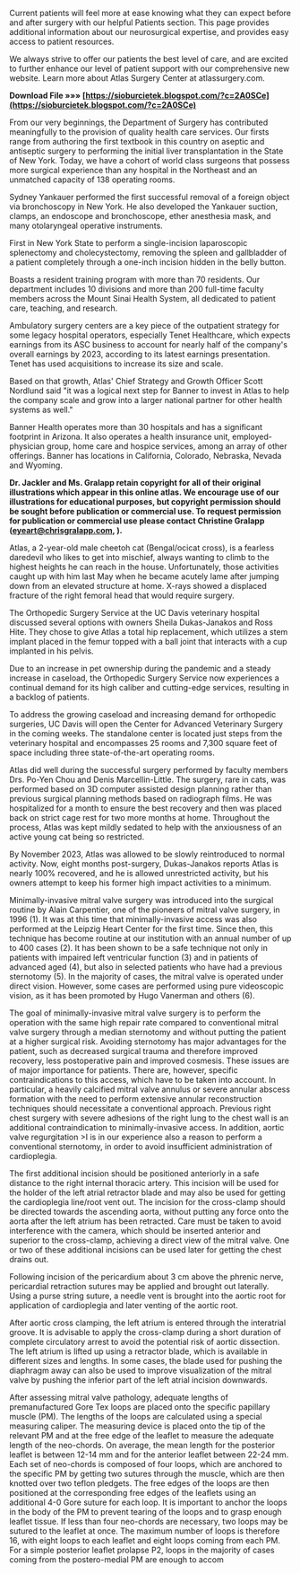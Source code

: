 
 
Current patients will feel more at ease knowing what they can expect before and after surgery with our helpful Patients section. This page provides additional information about our neurosurgical expertise, and provides easy access to patient resources.
 
We always strive to offer our patients the best level of care, and are excited to further enhance our level of patient support with our comprehensive new website. Learn more about Atlas Surgery Center at atlassurgery.com.
 
**Download File »»» [https://sioburcietek.blogspot.com/?c=2A0SCe](https://sioburcietek.blogspot.com/?c=2A0SCe)**


 
From our very beginnings, the Department of Surgery has contributed meaningfully to the provision of quality health care services. Our firsts range from authoring the first textbook in this country on aseptic and antiseptic surgery to performing the initial liver transplantation in the State of New York. Today, we have a cohort of world class surgeons that possess more surgical experience than any hospital in the Northeast and an unmatched capacity of 138 operating rooms.
 
Sydney Yankauer performed the first successful removal of a foreign object via bronchoscopy in New York. He also developed the Yankauer suction, clamps, an endoscope and bronchoscope, ether anesthesia mask, and many otolaryngeal operative instruments.
 
First in New York State to perform a single-incision laparoscopic splenectomy and cholecystectomy, removing the spleen and gallbladder of a patient completely through a one-inch incision hidden in the belly button.
 
Boasts a resident training program with more than 70 residents. Our department includes 10 divisions and more than 200 full-time faculty members across the Mount Sinai Health System, all dedicated to patient care, teaching, and research.

Ambulatory surgery centers are a key piece of the outpatient strategy for some legacy hospital operators, especially Tenet Healthcare, which expects earnings from its ASC business to account for nearly half of the company's overall earnings by 2023, according to its latest earnings presentation. Tenet has used acquisitions to increase its size and scale.
 
Based on that growth, Atlas' Chief Strategy and Growth Officer Scott Nordlund said "it was a logical next step for Banner to invest in Atlas to help the company scale and grow into a larger national partner for other health systems as well."
 
Banner Health operates more than 30 hospitals and has a significant footprint in Arizona. It also operates a health insurance unit, employed-physician group, home care and hospice services, among an array of other offerings. Banner has locations in California, Colorado, Nebraska, Nevada and Wyoming.
 
**Dr. Jackler and Ms. Gralapp retain copyright for all of their original illustrations which appear in this online atlas. We encourage use of our illustrations for educational purposes, but copyright permission should be sought before publication or commercial use. To request permission for publication or commercial use please contact Christine Gralapp (eyeart@chrisgralapp.com, ).**
 
Atlas, a 2-year-old male cheetoh cat (Bengal/ocicat cross), is a fearless daredevil who likes to get into mischief, always wanting to climb to the highest heights he can reach in the house. Unfortunately, those activities caught up with him last May when he became acutely lame after jumping down from an elevated structure at home. X-rays showed a displaced fracture of the right femoral head that would require surgery.
 
The Orthopedic Surgery Service at the UC Davis veterinary hospital discussed several options with owners Sheila Dukas-Janakos and Ross Hite. They chose to give Atlas a total hip replacement, which utilizes a stem implant placed in the femur topped with a ball joint that interacts with a cup implanted in his pelvis.
 
Due to an increase in pet ownership during the pandemic and a steady increase in caseload, the Orthopedic Surgery Service now experiences a continual demand for its high caliber and cutting-edge services, resulting in a backlog of patients.
 
To address the growing caseload and increasing demand for orthopedic surgeries, UC Davis will open the Center for Advanced Veterinary Surgery in the coming weeks. The standalone center is located just steps from the veterinary hospital and encompasses 25 rooms and 7,300 square feet of space including three state-of-the-art operating rooms.
 
Atlas did well during the successful surgery performed by faculty members Drs. Po-Yen Chou and Denis Marcellin-Little. The surgery, rare in cats, was performed based on 3D computer assisted design planning rather than previous surgical planning methods based on radiograph films. He was hospitalized for a month to ensure the best recovery and then was placed back on strict cage rest for two more months at home. Throughout the process, Atlas was kept mildly sedated to help with the anxiousness of an active young cat being so restricted.
 
By November 2023, Atlas was allowed to be slowly reintroduced to normal activity. Now, eight months post-surgery, Dukas-Janakos reports Atlas is nearly 100% recovered, and he is allowed unrestricted activity, but his owners attempt to keep his former high impact activities to a minimum.
 
Minimally-invasive mitral valve surgery was introduced into the surgical routine by Alain Carpentier, one of the pioneers of mitral valve surgery, in 1996 (1). It was at this time that minimally-invasive access was also performed at the Leipzig Heart Center for the first time. Since then, this technique has become routine at our institution with an annual number of up to 400 cases (2). It has been shown to be a safe technique not only in patients with impaired left ventricular function (3) and in patients of advanced aged (4), but also in selected patients who have had a previous sternotomy (5). In the majority of cases, the mitral valve is operated under direct vision. However, some cases are performed using pure videoscopic vision, as it has been promoted by Hugo Vanerman and others (6).
 
The goal of minimally-invasive mitral valve surgery is to perform the operation with the same high repair rate compared to conventional mitral valve surgery through a median sternotomy and without putting the patient at a higher surgical risk. Avoiding sternotomy has major advantages for the patient, such as decreased surgical trauma and therefore improved recovery, less postoperative pain and improved cosmesis. These issues are of major importance for patients. There are, however, specific contraindications to this access, which have to be taken into account. In particular, a heavily calcified mitral valve annulus or severe annular abscess formation with the need to perform extensive annular reconstruction techniques should necessitate a conventional approach. Previous right chest surgery with severe adhesions of the right lung to the chest wall is an additional contraindication to minimally-invasive access. In addition, aortic valve regurgitation >I is in our experience also a reason to perform a conventional sternotomy, in order to avoid insufficient administration of cardioplegia.
 
The first additional incision should be positioned anteriorly in a safe distance to the right internal thoracic artery. This incision will be used for the holder of the left atrial retractor blade and may also be used for getting the cardioplegia line/root vent out. The incision for the cross-clamp should be directed towards the ascending aorta, without putting any force onto the aorta after the left atrium has been retracted. Care must be taken to avoid interference with the camera, which should be inserted anterior and superior to the cross-clamp, achieving a direct view of the mitral valve. One or two of these additional incisions can be used later for getting the chest drains out.
 
Following incision of the pericardium about 3 cm above the phrenic nerve, pericardial retraction sutures may be applied and brought out laterally. Using a purse string suture, a needle vent is brought into the aortic root for application of cardioplegia and later venting of the aortic root.
 
After aortic cross clamping, the left atrium is entered through the interatrial groove. It is advisable to apply the cross-clamp during a short duration of complete circulatory arrest to avoid the potential risk of aortic dissection. The left atrium is lifted up using a retractor blade, which is available in different sizes and lengths. In some cases, the blade used for pushing the diaphragm away can also be used to improve visualization of the mitral valve by pushing the inferior part of the left atrial incision downwards.
 
After assessing mitral valve pathology, adequate lengths of premanufactured Gore Tex loops are placed onto the specific papillary muscle (PM). The lengths of the loops are calculated using a special measuring caliper. The measuring device is placed onto the tip of the relevant PM and at the free edge of the leaflet to measure the adequate length of the neo-chords. On average, the mean length for the posterior leaflet is between 12-14 mm and for the anterior leaflet between 22-24 mm. Each set of neo-chords is composed of four loops, which are anchored to the specific PM by getting two sutures through the muscle, which are then knotted over two teflon pledgets. The free edges of the loops are then positioned at the corresponding free edges of the leaflets using an additional 4-0 Gore suture for each loop. It is important to anchor the loops in the body of the PM to prevent tearing of the loops and to grasp enough leaflet tissue. If less than four neo-chords are necessary, two loops may be sutured to the leaflet at once. The maximum number of loops is therefore 16, with eight loops to each leaflet and eight loops coming from each PM. For a simple posterior leaflet prolapse P2, loops in the majority of cases coming from the postero-medial PM are enough to accom